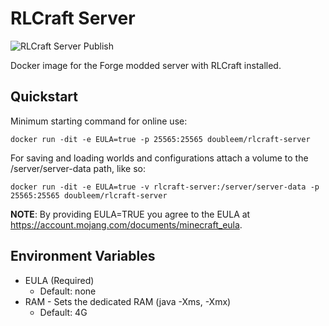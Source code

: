 # RLCraft Server
![RLCraft Server Publish](https://github.com/double-em/RLCraft-Server/workflows/RLCraft%20Server%20Publish/badge.svg)

Docker image for the Forge modded server with RLCraft installed.

## Quickstart
Minimum starting command for online use:
```
docker run -dit -e EULA=true -p 25565:25565 doubleem/rlcraft-server
```

For saving and loading worlds and configurations attach a volume to the /server/server-data path, like so:
```
docker run -dit -e EULA=true -v rlcraft-server:/server/server-data -p 25565:25565 doubleem/rlcraft-server
```

**NOTE**: By providing EULA=TRUE you agree to the EULA at https://account.mojang.com/documents/minecraft_eula.

## Environment Variables
- EULA (Required)
  - Default: none
- RAM - Sets the dedicated RAM (java -Xms, -Xmx)
  - Default: 4G
